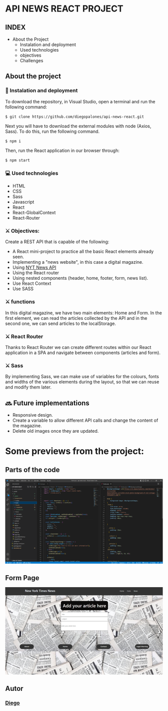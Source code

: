 #  API NEWS REACT PROJECT

## INDEX

* About the Project
    * Instalation and deployment
    * Used technologies
    * objectives
    * Challenges



## About the project

### 💫 Instalation and deployment

To download the repository, in Visual Studio, open a terminal and run the following command:

```
$ git clone https://github.com/diegopalones/api-news-react.git
```
 
Next you will have to download the external modules with node (Axios, Sass). To do this, run the following command.

```
$ npm i
```

Then, run the React application in our browser through:

```
$ npm start
```


### 💻 Used technologies

* HTML
* CSS
* Sass
* Javascript
* React
* React-GlobalContext
* React-Router



### ⚔️ Objectives:

Create a REST API that is capable of the following:
* A React mini-project to practice all the basic React elements already seen.
* Implementing a "news website", in this case a digital magazine.
* Using [NYT News API](https://developer.nytimes.com/apis) 
* Using the React router
* Using nested components (header, home, footer, form, news list).
* Use React Context
* Use SASS




### ⚔️ functions

In this digital magazine, we have two main elements: Home and Form. In the first element, we can read the articles collected by the API and in the second one, we can send articles to the localStorage.

### ⚔️ React Router

Thanks to React Router we can create different routes within our React application in a SPA and navigate between components (articles and form).

 

### ⚔️ Sass

By implementing Sass, we can make use of variables for the colours, fonts and widths of the various elements during the layout, so that we can reuse and modify them later. 

## 🔜 Future implementations

* Responsive design. 
* Create a variable to allow different API calls and change the content of the magazine. 
* Delete old images once they are updated. 

# Some previews from the project:

## Parts of the code

![image](.\src\assets\code.png)

## Form Page

![image](.\src\assets\form.png)



## Autor

### [Diego](https://github.com/diegopalones)









